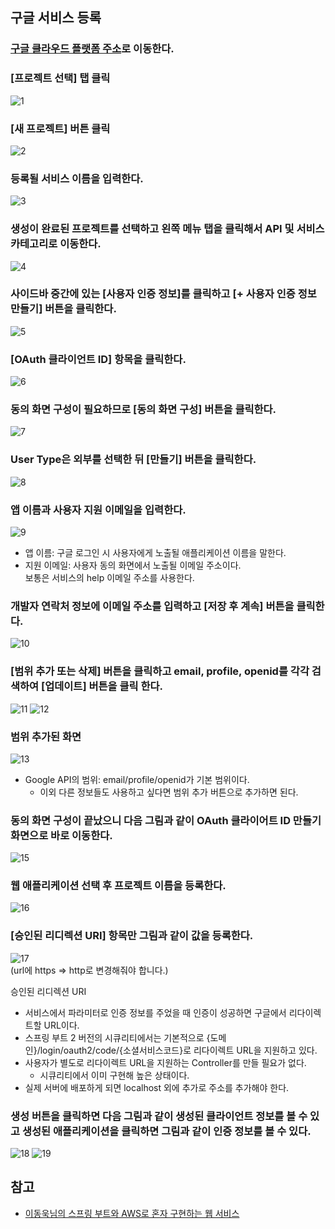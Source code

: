 ## 구글 서비스 등록
### [구글 클라우드 플랫폼 주소](https://console.cloud.google.com/home/dashboard?project=braided-pride-310804)로 이동한다.

### [프로젝트 선택] 탭 클릭   
![1](https://raw.githubusercontent.com/smpark1020/tistory/master/Spring/%5BSpringSecurity%5D%20%EA%B5%AC%EA%B8%80%20%EB%A1%9C%EA%B7%B8%EC%9D%B8%20%EC%97%B0%EB%8F%99%ED%95%98%EA%B8%B0%201%20-%20%EA%B5%AC%EA%B8%80%20%EC%84%9C%EB%B9%84%EC%8A%A4%20%EB%93%B1%EB%A1%9D/1.PNG)

### [새 프로젝트] 버튼 클릭   
![2](https://raw.githubusercontent.com/smpark1020/tistory/master/Spring/%5BSpringSecurity%5D%20%EA%B5%AC%EA%B8%80%20%EB%A1%9C%EA%B7%B8%EC%9D%B8%20%EC%97%B0%EB%8F%99%ED%95%98%EA%B8%B0%201%20-%20%EA%B5%AC%EA%B8%80%20%EC%84%9C%EB%B9%84%EC%8A%A4%20%EB%93%B1%EB%A1%9D/2.PNG)

### 등록될 서비스 이름을 입력한다.   
![3](https://raw.githubusercontent.com/smpark1020/tistory/master/Spring/%5BSpringSecurity%5D%20%EA%B5%AC%EA%B8%80%20%EB%A1%9C%EA%B7%B8%EC%9D%B8%20%EC%97%B0%EB%8F%99%ED%95%98%EA%B8%B0%201%20-%20%EA%B5%AC%EA%B8%80%20%EC%84%9C%EB%B9%84%EC%8A%A4%20%EB%93%B1%EB%A1%9D/3.PNG)

### 생성이 완료된 프로젝트를 선택하고 왼쪽 메뉴 탭을 클릭해서 API 및 서비스 카테고리로 이동한다.   
![4](https://raw.githubusercontent.com/smpark1020/tistory/master/Spring/%5BSpringSecurity%5D%20%EA%B5%AC%EA%B8%80%20%EB%A1%9C%EA%B7%B8%EC%9D%B8%20%EC%97%B0%EB%8F%99%ED%95%98%EA%B8%B0%201%20-%20%EA%B5%AC%EA%B8%80%20%EC%84%9C%EB%B9%84%EC%8A%A4%20%EB%93%B1%EB%A1%9D/4.PNG)

### 사이드바 중간에 있는 [사용자 인증 정보]를 클릭하고 [+ 사용자 인증 정보 만들기] 버튼을 클릭한다.
![5](https://raw.githubusercontent.com/smpark1020/tistory/master/Spring/%5BSpringSecurity%5D%20%EA%B5%AC%EA%B8%80%20%EB%A1%9C%EA%B7%B8%EC%9D%B8%20%EC%97%B0%EB%8F%99%ED%95%98%EA%B8%B0%201%20-%20%EA%B5%AC%EA%B8%80%20%EC%84%9C%EB%B9%84%EC%8A%A4%20%EB%93%B1%EB%A1%9D/5.PNG)

### [OAuth 클라이언트 ID] 항목을 클릭한다.
![6](https://raw.githubusercontent.com/smpark1020/tistory/master/Spring/%5BSpringSecurity%5D%20%EA%B5%AC%EA%B8%80%20%EB%A1%9C%EA%B7%B8%EC%9D%B8%20%EC%97%B0%EB%8F%99%ED%95%98%EA%B8%B0%201%20-%20%EA%B5%AC%EA%B8%80%20%EC%84%9C%EB%B9%84%EC%8A%A4%20%EB%93%B1%EB%A1%9D/6.PNG)

### 동의 화면 구성이 필요하므로 [동의 화면 구성] 버튼을 클릭한다.
![7](https://raw.githubusercontent.com/smpark1020/tistory/master/Spring/%5BSpringSecurity%5D%20%EA%B5%AC%EA%B8%80%20%EB%A1%9C%EA%B7%B8%EC%9D%B8%20%EC%97%B0%EB%8F%99%ED%95%98%EA%B8%B0%201%20-%20%EA%B5%AC%EA%B8%80%20%EC%84%9C%EB%B9%84%EC%8A%A4%20%EB%93%B1%EB%A1%9D/7.PNG)

### User Type은 외부를 선택한 뒤 [만들기] 버튼을 클릭한다.
![8](https://raw.githubusercontent.com/smpark1020/tistory/master/Spring/%5BSpringSecurity%5D%20%EA%B5%AC%EA%B8%80%20%EB%A1%9C%EA%B7%B8%EC%9D%B8%20%EC%97%B0%EB%8F%99%ED%95%98%EA%B8%B0%201%20-%20%EA%B5%AC%EA%B8%80%20%EC%84%9C%EB%B9%84%EC%8A%A4%20%EB%93%B1%EB%A1%9D/8.PNG)

### 앱 이름과 사용자 지원 이메일을 입력한다.
![9](https://raw.githubusercontent.com/smpark1020/tistory/master/Spring/%5BSpringSecurity%5D%20%EA%B5%AC%EA%B8%80%20%EB%A1%9C%EA%B7%B8%EC%9D%B8%20%EC%97%B0%EB%8F%99%ED%95%98%EA%B8%B0%201%20-%20%EA%B5%AC%EA%B8%80%20%EC%84%9C%EB%B9%84%EC%8A%A4%20%EB%93%B1%EB%A1%9D/9.PNG)
* 앱 이름: 구글 로그인 시 사용자에게 노출될 애플리케이션 이름을 말한다.
* 지원 이메일: 사용자 동의 화면에서 노출될 이메일 주소이다.   
보통은 서비스의 help 이메일 주소를 사용한다.

### 개발자 연락처 정보에 이메일 주소를 입력하고 [저장 후 계속] 버튼을 클릭한다.
![10](https://raw.githubusercontent.com/smpark1020/tistory/master/Spring/%5BSpringSecurity%5D%20%EA%B5%AC%EA%B8%80%20%EB%A1%9C%EA%B7%B8%EC%9D%B8%20%EC%97%B0%EB%8F%99%ED%95%98%EA%B8%B0%201%20-%20%EA%B5%AC%EA%B8%80%20%EC%84%9C%EB%B9%84%EC%8A%A4%20%EB%93%B1%EB%A1%9D/10.PNG)

### [범위 추가 또는 삭제] 버튼을 클릭하고 email, profile, openid를 각각 검색하여 [업데이트] 버튼을 클릭 한다.   
![11](https://raw.githubusercontent.com/smpark1020/tistory/master/Spring/%5BSpringSecurity%5D%20%EA%B5%AC%EA%B8%80%20%EB%A1%9C%EA%B7%B8%EC%9D%B8%20%EC%97%B0%EB%8F%99%ED%95%98%EA%B8%B0%201%20-%20%EA%B5%AC%EA%B8%80%20%EC%84%9C%EB%B9%84%EC%8A%A4%20%EB%93%B1%EB%A1%9D/11.PNG)
![12](https://raw.githubusercontent.com/smpark1020/tistory/master/Spring/%5BSpringSecurity%5D%20%EA%B5%AC%EA%B8%80%20%EB%A1%9C%EA%B7%B8%EC%9D%B8%20%EC%97%B0%EB%8F%99%ED%95%98%EA%B8%B0%201%20-%20%EA%B5%AC%EA%B8%80%20%EC%84%9C%EB%B9%84%EC%8A%A4%20%EB%93%B1%EB%A1%9D/12.PNG)

### 범위 추가된 화면
![13](https://raw.githubusercontent.com/smpark1020/tistory/master/Spring/%5BSpringSecurity%5D%20%EA%B5%AC%EA%B8%80%20%EB%A1%9C%EA%B7%B8%EC%9D%B8%20%EC%97%B0%EB%8F%99%ED%95%98%EA%B8%B0%201%20-%20%EA%B5%AC%EA%B8%80%20%EC%84%9C%EB%B9%84%EC%8A%A4%20%EB%93%B1%EB%A1%9D/13.PNG)
* Google API의 범위: email/profile/openid가 기본 범위이다.   
  * 이외 다른 정보들도 사용하고 싶다면 범위 추가 버튼으로 추가하면 된다.   

### 동의 화면 구성이 끝났으니 다음 그림과 같이 OAuth 클라이어트 ID 만들기 화면으로 바로 이동한다.
![15](https://raw.githubusercontent.com/smpark1020/tistory/master/Spring/%5BSpringSecurity%5D%20%EA%B5%AC%EA%B8%80%20%EB%A1%9C%EA%B7%B8%EC%9D%B8%20%EC%97%B0%EB%8F%99%ED%95%98%EA%B8%B0%201%20-%20%EA%B5%AC%EA%B8%80%20%EC%84%9C%EB%B9%84%EC%8A%A4%20%EB%93%B1%EB%A1%9D/15.PNG)

### 웹 애플리케이션 선택 후 프로젝트 이름을 등록한다.
![16](https://raw.githubusercontent.com/smpark1020/tistory/master/Spring/%5BSpringSecurity%5D%20%EA%B5%AC%EA%B8%80%20%EB%A1%9C%EA%B7%B8%EC%9D%B8%20%EC%97%B0%EB%8F%99%ED%95%98%EA%B8%B0%201%20-%20%EA%B5%AC%EA%B8%80%20%EC%84%9C%EB%B9%84%EC%8A%A4%20%EB%93%B1%EB%A1%9D/16.PNG)

### [승인된 리디렉션 URI] 항목만 그림과 같이 값을 등록한다.
![17](https://raw.githubusercontent.com/smpark1020/tistory/master/Spring/%5BSpringSecurity%5D%20%EA%B5%AC%EA%B8%80%20%EB%A1%9C%EA%B7%B8%EC%9D%B8%20%EC%97%B0%EB%8F%99%ED%95%98%EA%B8%B0%201%20-%20%EA%B5%AC%EA%B8%80%20%EC%84%9C%EB%B9%84%EC%8A%A4%20%EB%93%B1%EB%A1%9D/17.PNG)   
(url에 https => http로 변경해줘야 합니다.)   

승인된 리디렉션 URI
* 서비스에서 파라미터로 인증 정보를 주었을 때 인증이 성공하면 구글에서 리다이렉트할 URL이다.
* 스프링 부트 2 버전의 시큐리티에서는 기본적으로 {도메인}/login/oauth2/code/{소셜서비스코드}로 리다이렉트 URL을 지원하고 있다.
* 사용자가 별도로 리다이렉트 URL을 지원하는 Controller를 만들 필요가 없다.
  * 시큐리티에서 이미 구현해 높은 상태이다.
* 실제 서버에 배포하게 되면 localhost 외에 추가로 주소를 추가해야 한다.

### 생성 버튼을 클릭하면 다음 그림과 같이 생성된 클라이언트 정보를 볼 수 있고 생성된 애플리케이션을 클릭하면 그림과 같이 인증 정보를 볼 수 있다.
![18](https://raw.githubusercontent.com/smpark1020/tistory/master/Spring/%5BSpringSecurity%5D%20%EA%B5%AC%EA%B8%80%20%EB%A1%9C%EA%B7%B8%EC%9D%B8%20%EC%97%B0%EB%8F%99%ED%95%98%EA%B8%B0%201%20-%20%EA%B5%AC%EA%B8%80%20%EC%84%9C%EB%B9%84%EC%8A%A4%20%EB%93%B1%EB%A1%9D/18.PNG)
![19](https://raw.githubusercontent.com/smpark1020/tistory/master/Spring/%5BSpringSecurity%5D%20%EA%B5%AC%EA%B8%80%20%EB%A1%9C%EA%B7%B8%EC%9D%B8%20%EC%97%B0%EB%8F%99%ED%95%98%EA%B8%B0%201%20-%20%EA%B5%AC%EA%B8%80%20%EC%84%9C%EB%B9%84%EC%8A%A4%20%EB%93%B1%EB%A1%9D/19.PNG)

## 참고
* [이동욱님의 스프링 부트와 AWS로 혼자 구현하는 웹 서비스](https://jojoldu.tistory.com/463)